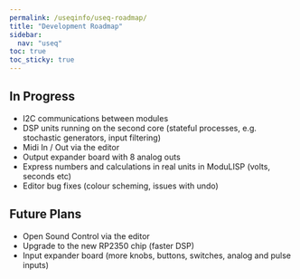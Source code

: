 ```yaml
---
permalink: /useqinfo/useq-roadmap/
title: "Development Roadmap"
sidebar:
  nav: "useq"
toc: true
toc_sticky: true
---
```



## In Progress

- I2C communications between modules
- DSP units running on the second core (stateful processes, e.g. stochastic generators, input filtering)
- Midi In / Out via the editor
- Output expander board with 8 analog outs
- Express numbers and calculations in real units in ModuLISP (volts, seconds etc)
- Editor bug fixes (colour scheming, issues with undo)

## Future Plans

- Open Sound Control via the editor
- Upgrade to the new RP2350 chip (faster DSP)
- Input expander board (more knobs, buttons, switches, analog and pulse inputs)


